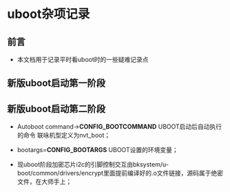 # uboot杂项记录

## 前言

- 本文档用于记录平时看uboot时的一些疑难记录点

## 新版uboot启动第一阶段

## 新版uboot启动第二阶段

- Autoboot command->**CONFIG_BOOTCOMMAND** UBOOT启动后自动执行的命令 联咏机型定义为nvt_boot；

- bootargs=**CONFIG_BOOTARGS** UBOOT设置的环境变量；

- 现uboot阶段加密芯片i2c的引脚控制交互由bksystem/u-boot/common/drivers/encrypt里面提前编译好的.o文件链接，源码属于绝密文件，在大师手上；
